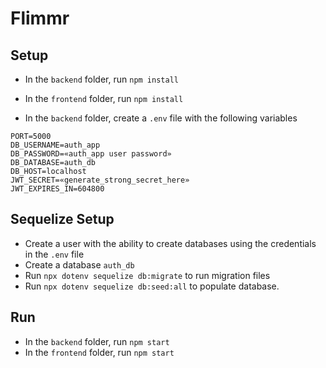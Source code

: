 # Flimmr

## Setup

* In the `backend` folder, run `npm install`

* In the `frontend` folder, run `npm install`

* In the `backend` folder, create a `.env` file with the following variables
```
PORT=5000
DB_USERNAME=auth_app
DB_PASSWORD=«auth_app user password»
DB_DATABASE=auth_db
DB_HOST=localhost
JWT_SECRET=«generate_strong_secret_here»
JWT_EXPIRES_IN=604800
```
## Sequelize Setup

* Create a user with the ability to create databases using the credentials in the `.env` file
* Create a database `auth_db`
* Run `npx dotenv sequelize db:migrate` to run migration files
* Run `npx dotenv sequelize db:seed:all` to populate database.

## Run

* In the `backend` folder, run `npm start`
* In the `frontend` folder, run `npm start`
